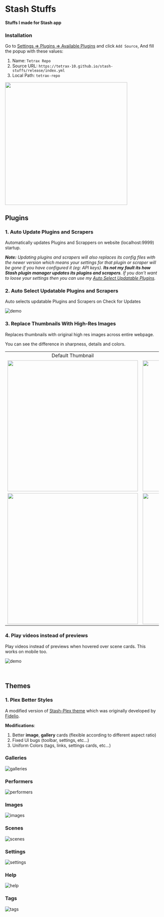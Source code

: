 # Stash Stuffs

**Stuffs I made for Stash app**

### Installation

Go to [Settings => Plugins => Available Plugins](http://localhost:9999/settings?tab=plugins) and click `Add Source`, And fill the popup with these values:

1. Name: `Tetrax Repo`
2. Source URL: `https://tetrax-10.github.io/stash-stuffs/release/index.yml`
3. Local Path: `tetrax-repo`

<img src="./assets/installation/add-repo.png" style="width: 400px; height: auto;">

## Plugins

### 1. Auto Update Plugins and Scrapers

Automatically updates Plugins and Scrappers on website (localhost:9999) startup.

_**Note:** Updating plugins and scrapers will also replaces its config files with the newer version which means your settings for that plugin or scraper will be gone if you have configured it (eg: API keys). **Its not my fault its how Stash plugin manager updates its plugins and scrapers**. If you don't want to loose your settings then you can use my [Auto Select Updatable Plugins](https://github.com/Tetrax-10/stash-stuffs?tab=readme-ov-file#2-auto-select-updatable-plugins)._

### 2. Auto Select Updatable Plugins and Scrapers

Auto selects updatable Plugins and Scrapers on Check for Updates

![demo](./assets/AutoSelectUpdatablePlugins/demo.gif)

### 3. Replace Thumbnails With High-Res Images

Replaces thumbnails with original high res images across entire webpage.

You can see the difference in sharpness, details and colors.

<table>
  <tr align="center">
    <td>Default Thumbnail</td>
     <td>Replaced Image by the plugin</td>
  </tr>
  <tr>
    <td><img src="./assets/replace-thumbnails-with-images/thumbnail.jpeg" style="width: 427px; height: auto;"></td>
    <td><img src="./assets/replace-thumbnails-with-images/original.jpg" style="width: 427px; height: auto;"></td>
  </tr>
  <tr>
    <td><img src="./assets/replace-thumbnails-with-images/closeup/thumbnail.jpeg" style="width: 427px; height: auto;"></td>
    <td><img src="./assets/replace-thumbnails-with-images/closeup/original.jpg" style="width: 427px; height: auto;"></td>
  </tr>
</table>

### 4. Play videos instead of previews

Play videos instead of previews when hovered over scene cards. This works on mobile too.

![demo](./assets/play-videos-instead-of-previews/demo.gif)

</br>

## Themes

### 1. Plex Better Styles

A modified version of [Stash-Plex theme](https://docs.stashapp.cc/user-interface-ui/themes/plex/) which was originally developed by [Fidelio](https://github.com/f1delio).

**Modifications**:

1. Better **image**, **gallery** cards (flexible according to different aspect ratio)
2. Fixed UI bugs (toolbar, settings, etc...)
3. Uniform Colors (tags, links, settings cards, etc...)

### Galleries

![galleries](./assets/plex-better-styles/galleries.png)

### Performers

![performers](./assets/plex-better-styles/performers.png)

### Images

![images](./assets/plex-better-styles/images.png)

### Scenes

![scenes](./assets/plex-better-styles/scenes.png)

### Settings

![settings](./assets/plex-better-styles/settings.png)

### Help

![help](./assets/plex-better-styles/help.png)

### Tags

![tags](./assets/plex-better-styles/tags.png)
